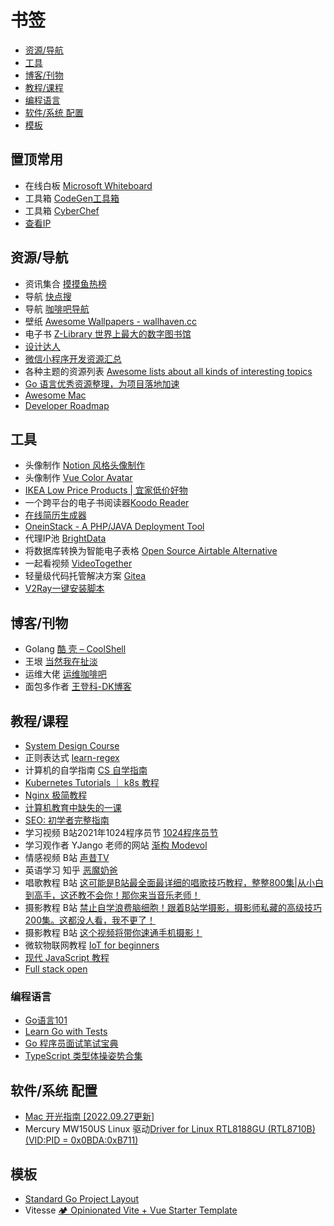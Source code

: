 # 书签

- [资源/导航](#资源导航)
- [工具](#工具)
- [博客/刊物](#博客刊物)
- [教程/课程](#教程课程)
- [编程语言](#编程语言)
- [软件/系统 配置](#软件系统-配置)
- [模板](#模板)

## 置顶常用

- 在线白板 [Microsoft Whiteboard](https://whiteboard.office.com/)
- 工具箱 [CodeGen工具箱](https://1024doc.com/)
- 工具箱 [CyberChef](https://gchq.github.io/CyberChef/)
- [查看IP](https://ip.skk.moe/)

## 资源/导航

- 资讯集合 [摸摸鱼热榜](https://momoyu.cc/)
- 导航 [快点搜](https://quickso.cn/)
- 导航 [咖啡吧导航](https://ops-coffee.cn/)
- 壁纸 [Awesome Wallpapers - wallhaven.cc](https://wallhaven.cc/)
- 电子书 [Z-Library 世界上最大的数字图书馆](https://zh.z-lib.org/)
- [设计达人](https://www.shejidaren.com/)
- [微信小程序开发资源汇总](https://github.com/justjavac/awesome-wechat-weapp)
- 各种主题的资源列表 [Awesome lists about all kinds of interesting topics](https://github.com/sindresorhus/awesome)
- [Go 语言优秀资源整理，为项目落地加速](https://github.com/shockerli/go-awesome)
- [Awesome Mac](https://github.com/jaywcjlove/awesome-mac)
- [Developer Roadmap](https://github.com/kamranahmedse/developer-roadmap)

## 工具

- 头像制作 [Notion 风格头像制作](https://notion-avatar.vercel.app/zh)
- 头像制作 [Vue Color Avatar](https://vue-color-avatar.vercel.app)
- [IKEA Low Price Products | 宜家低价好物](https://ikea-lp.netlify.app)
- 一个跨平台的电子书阅读器[Koodo Reader](https://github.com/troyeguo/koodo-reader)
- [在线简历生成器](https://github.com/visiky/resume)
- [OneinStack - A PHP/JAVA Deployment Tool](https://github.com/oneinstack/oneinstack)
- 代理IP池 [BrightData](https://brightdata.com/)
- 将数据库转换为智能电子表格 [Open Source Airtable Alternative](https://github.com/nocodb/nocodb)
- 一起看视频 [VideoTogether](https://github.com/VideoTogether/VideoTogether)
- 轻量级代码托管解决方案 [Gitea](https://gitea.io/zh-cn/)
- [V2Ray一键安装脚本](https://github.com/233boy/v2ray/wiki)

## 博客/刊物

- Golang [酷 壳 – CoolShell](https://coolshell.cn)
- 王垠 [当然我在扯淡](https://www.yinwang.org)
- 运维大佬 [运维咖啡吧](https://blog.ops-coffee.cn/)
- 面包多作者 [王登科-DK博客](https://greatdk.com/)

## 教程/课程

- [System Design Course](https://github.com/karanpratapsingh/system-design)
- 正则表达式 [learn-regex](https://github.com/ziishaned/learn-regex/blob/master/translations/README-cn.md)
- 计算机的自学指南 [CS 自学指南](https://github.com/PKUFlyingPig/cs-self-learning)
- [Kubernetes Tutorials ｜ k8s 教程](https://github.com/guangzhengli/k8s-tutorials)
- [Nginx 极简教程](https://github.com/dunwu/nginx-tutorial)
- [计算机教育中缺失的一课](https://github.com/missing-semester-cn/missing-semester-cn.github.io)
- [SEO: 初学者完整指南](https://ahrefs.com/zh/seo)
- 学习视频 B站2021年1024程序员节 [1024程序员节](https://www.bilibili.com/blackboard/20211024.html)
- 学习观作者 YJango 老师的网站 [渐构 Modevol](https://www.modevol.com/)
- 情感视频 B站 [声昔TV](https://space.bilibili.com/1426112202)
- 英语学习 知乎 [恶魔奶爸](https://www.zhihu.com/people/e-miao-de-nai-ba/posts)
- 唱歌教程 B站 [这可能是B站最全面最详细的唱歌技巧教程，整整800集|从小白到高手，这还教不会你！那你来当音乐老师！](https://www.bilibili.com/video/BV1dU4y1d7V9)
- 摄影教程 B站 [禁止自学浪费脑细胞！跟着B站学摄影，摄影师私藏的高级技巧200集。这都没人看，我不更了！](https://www.bilibili.com/video/BV1ZS4y1U7GB)
- 摄影教程 B站 [这个视频将带你速通手机摄影！](https://www.bilibili.com/video/BV1ge4y177x1)
- 微软物联网教程 [IoT for beginners](https://microsoft.github.io/IoT-For-Beginners/#/)
- [现代 JavaScript 教程](https://zh.javascript.info/)
- [Full stack open](https://fullstackopen.com/)

### 编程语言

- [Go语言101](https://gfw.go101.org)
- [Learn Go with Tests](https://github.com/quii/learn-go-with-tests)
- [Go 程序员面试笔试宝典](https://golang.design/go-questions/)
- [TypeScript 类型体操姿势合集](https://github.com/type-challenges/type-challenges/blob/main/README.zh-CN.md)

## 软件/系统 配置

- [Mac 开光指南 [2022.09.27更新]](https://shockerli.net/post/mac-initialize/)
- Mercury MW150US Linux 驱动[Driver for Linux RTL8188GU (RTL8710B) (VID:PID = 0x0BDA:0xB711)](https://github.com/McMCCRU/rtl8188gu)

## 模板

- [Standard Go Project Layout](https://github.com/golang-standards/project-layout)
- Vitesse [🏕 Opinionated Vite + Vue Starter Template](https://github.com/antfu/vitesse)
